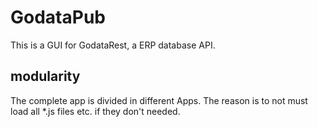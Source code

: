 # GodataPub

This is a GUI for GodataRest, a ERP database API.

## modularity
The complete app is divided in different Apps. The reason is to not must load all *.js files etc. if they don't needed.